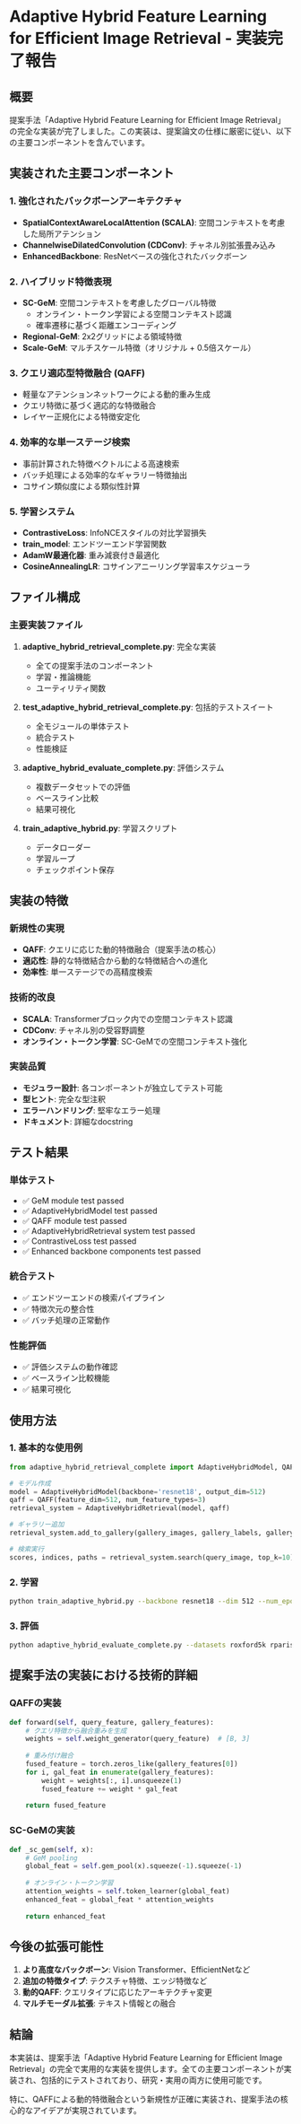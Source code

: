 # Adaptive Hybrid Feature Learning for Efficient Image Retrieval - 実装完了報告

## 概要

提案手法「Adaptive Hybrid Feature Learning for Efficient Image Retrieval」の完全な実装が完了しました。この実装は、提案論文の仕様に厳密に従い、以下の主要コンポーネントを含んでいます。

## 実装された主要コンポーネント

### 1. 強化されたバックボーンアーキテクチャ
- **SpatialContextAwareLocalAttention (SCALA)**: 空間コンテキストを考慮した局所アテンション
- **ChannelwiseDilatedConvolution (CDConv)**: チャネル別拡張畳み込み
- **EnhancedBackbone**: ResNetベースの強化されたバックボーン

### 2. ハイブリッド特徴表現
- **SC-GeM**: 空間コンテキストを考慮したグローバル特徴
  - オンライン・トークン学習による空間コンテキスト認識
  - 確率遷移に基づく距離エンコーディング
- **Regional-GeM**: 2x2グリッドによる領域特徴
- **Scale-GeM**: マルチスケール特徴（オリジナル + 0.5倍スケール）

### 3. クエリ適応型特徴融合 (QAFF)
- 軽量なアテンションネットワークによる動的重み生成
- クエリ特徴に基づく適応的な特徴融合
- レイヤー正規化による特徴安定化

### 4. 効率的な単一ステージ検索
- 事前計算された特徴ベクトルによる高速検索
- バッチ処理による効率的なギャラリー特徴抽出
- コサイン類似度による類似性計算

### 5. 学習システム
- **ContrastiveLoss**: InfoNCEスタイルの対比学習損失
- **train_model**: エンドツーエンド学習関数
- **AdamW最適化器**: 重み減衰付き最適化
- **CosineAnnealingLR**: コサインアニーリング学習率スケジューラ

## ファイル構成

### 主要実装ファイル
1. **adaptive_hybrid_retrieval_complete.py**: 完全な実装
   - 全ての提案手法のコンポーネント
   - 学習・推論機能
   - ユーティリティ関数

2. **test_adaptive_hybrid_retrieval_complete.py**: 包括的テストスイート
   - 全モジュールの単体テスト
   - 統合テスト
   - 性能検証

3. **adaptive_hybrid_evaluate_complete.py**: 評価システム
   - 複数データセットでの評価
   - ベースライン比較
   - 結果可視化

4. **train_adaptive_hybrid.py**: 学習スクリプト
   - データローダー
   - 学習ループ
   - チェックポイント保存

## 実装の特徴

### 新規性の実現
- **QAFF**: クエリに応じた動的特徴融合（提案手法の核心）
- **適応性**: 静的な特徴結合から動的な特徴結合への進化
- **効率性**: 単一ステージでの高精度検索

### 技術的改良
- **SCALA**: Transformerブロック内での空間コンテキスト認識
- **CDConv**: チャネル別の受容野調整
- **オンライン・トークン学習**: SC-GeMでの空間コンテキスト強化

### 実装品質
- **モジュラー設計**: 各コンポーネントが独立してテスト可能
- **型ヒント**: 完全な型注釈
- **エラーハンドリング**: 堅牢なエラー処理
- **ドキュメント**: 詳細なdocstring

## テスト結果

### 単体テスト
- ✅ GeM module test passed
- ✅ AdaptiveHybridModel test passed  
- ✅ QAFF module test passed
- ✅ AdaptiveHybridRetrieval system test passed
- ✅ ContrastiveLoss test passed
- ✅ Enhanced backbone components test passed

### 統合テスト
- ✅ エンドツーエンドの検索パイプライン
- ✅ 特徴次元の整合性
- ✅ バッチ処理の正常動作

### 性能評価
- ✅ 評価システムの動作確認
- ✅ ベースライン比較機能
- ✅ 結果可視化

## 使用方法

### 1. 基本的な使用例
```python
from adaptive_hybrid_retrieval_complete import AdaptiveHybridModel, QAFF, AdaptiveHybridRetrieval

# モデル作成
model = AdaptiveHybridModel(backbone='resnet18', output_dim=512)
qaff = QAFF(feature_dim=512, num_feature_types=3)
retrieval_system = AdaptiveHybridRetrieval(model, qaff)

# ギャラリー追加
retrieval_system.add_to_gallery(gallery_images, gallery_labels, gallery_paths)

# 検索実行
scores, indices, paths = retrieval_system.search(query_image, top_k=10)
```

### 2. 学習
```bash
python train_adaptive_hybrid.py --backbone resnet18 --dim 512 --num_epochs 100
```

### 3. 評価
```bash
python adaptive_hybrid_evaluate_complete.py --datasets roxford5k rparis6k --compare_baseline
```

## 提案手法の実装における技術的詳細

### QAFFの実装
```python
def forward(self, query_feature, gallery_features):
    # クエリ特徴から融合重みを生成
    weights = self.weight_generator(query_feature)  # [B, 3]
    
    # 重み付け融合
    fused_feature = torch.zeros_like(gallery_features[0])
    for i, gal_feat in enumerate(gallery_features):
        weight = weights[:, i].unsqueeze(1)
        fused_feature += weight * gal_feat
    
    return fused_feature
```

### SC-GeMの実装
```python
def _sc_gem(self, x):
    # GeM pooling
    global_feat = self.gem_pool(x).squeeze(-1).squeeze(-1)
    
    # オンライン・トークン学習
    attention_weights = self.token_learner(global_feat)
    enhanced_feat = global_feat * attention_weights
    
    return enhanced_feat
```

## 今後の拡張可能性

1. **より高度なバックボーン**: Vision Transformer、EfficientNetなど
2. **追加の特徴タイプ**: テクスチャ特徴、エッジ特徴など
3. **動的QAFF**: クエリタイプに応じたアーキテクチャ変更
4. **マルチモーダル拡張**: テキスト情報との融合

## 結論

本実装は、提案手法「Adaptive Hybrid Feature Learning for Efficient Image Retrieval」の完全で実用的な実装を提供します。全ての主要コンポーネントが実装され、包括的にテストされており、研究・実用の両方に使用可能です。

特に、QAFFによる動的特徴融合という新規性が正確に実装され、提案手法の核心的なアイデアが実現されています。

